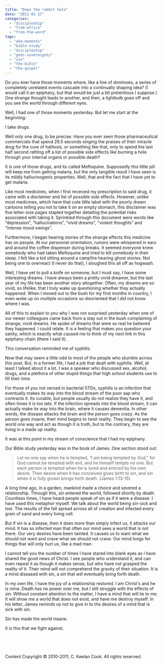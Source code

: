 ```yaml
---
title: "Down the rabbit hole"
date: "2011-01-17"
categories: 
  - "discipleship"
  - "from-africa"
  - "from-the-word"
tags: 
  - "aha-moments"
  - "bible-study"
  - "discipleship"
  - "gods-sovereignty"
  - "sin"
  - "the-bible"
  - "the-gospel"
---
```


Do you ever have those moments where, like a line of dominoes, a series of completely unrelated events cascade into a continually shaping idea? (I would call it an epiphany, but that would be just a bit pretentious I suppose.) One strange thought leads to another, and then, a lightbulb goes off and you see the world through different eyes. 

Well, I had one of those moments yesterday. But let me start at the beginning:

I take drugs.

Well only one drug, to be precise. Have you ever seen those pharmaceutical commercials that spend 29.5 seconds singing the praises of their miracle drug for the cure of halitosis, or something like that, only to spend the last half second rattling off a list of possible side effects like burning a hole through your internal organs or possible death?

It is one of those drugs, and its called Mefloquine. Supposedly this little pill will keep me from getting malaria, but the only tangible result I have seen is its mildly hallucinogenic properties. Well, that and the fact that I have yet to get malaria.

Like most medicines, when I first received my prescription to said drug, it came with a disclaimer and list of possible side effects. However, unlike most medicines, which have that cute little label with the poorly drawn cartoons telling you not to take it on an empty stomach, this disclaimer was five letter-size pages stapled together detailing the potential risks associated with taking it. Sprinkled through this document were words like “depression”, “hallucinations”, “vivid dreams”, “violent thoughts” and “intense mood swings”.

Furthermore, I began hearing stories of the strange effects this medicine has on people. At our personnel orientation, rumors were whispered in ears and around the coffee dispenser during breaks. It seemed everyone knew somebody who had taken Mefloquine and tried to kill somebody in their sleep. I felt like a kid sitting around a campfire hearing ghost stories. Not being one to overreact (I never do that), I sloughed this all off as hogwash. 

Well, I have yet to pull a knife on someone, but I must say, I have some interesting dreams. I have always been a pretty vivid dreamer, but the last year of my life has been another story altogether. Often, my dreams are so vivid, so lifelike, that I truly wake up questioning whether they actually happened. When I moved out to the bush for my first months in country, I even woke up on multiple occasions so disoriented that I did not know where I was.

All of this to explain to you why I was not surprised yesterday when one of our newer colleagues came back from a stay out in the bush complaining of strange, vivid dreams. He spoke of dreams that were so real he believed they happened. I could relate. It is a feeling that makes you question your sanity, which is exactly what caused me to think of my next link in this epiphany chain (there I said it).

This conversation reminded me of syphilis.

Now that may seem a little odd to most of the people who stumble across this post. But, in a former life, I had a job that dealt with syphilis. Well, at least I talked about it a lot. I was a speaker who discussed sex, alcohol, drugs, and a plethora of other stupid things that high school students use to fill their time.

For those of you not versed in bacterial STDs, syphilis is an infection that eventually makes its way into the blood stream of the poor sap who contracts it. Its curable, but people usually do not realize they have it, and often times it is too late. If the infection spreads into the blood stream, it can actually make its way into the brain, where it causes dementia. In other words, the disease attacks the brain and the person goes crazy. As the person goes insane, their mind begins to twist reality. They begin to see the world one way and act as though it is truth, but to the contrary, they are living in a made up reality.

It was at this point in my stream of conscience that I had my epiphany.

Our Bible study yesterday was in the book of James. One section stood out:

> Let no one say when he is tempted, “I am being tempted by God,” for God cannot be tempted with evil, and he himself tempts no one. But each person is tempted when he is lured and enticed by his own desire. Then desire when it has conceived gives birth to sin, and sin when it is fully grown brings forth death. (James 1:13-15) 

A long time ago, in a garden, mankind made a choice and severed a relationship. Through this, sin entered the world, followed shortly by death. Countless times, I have heard people speak of sin as if it were a disease. I have used this metaphor myself. We talk about the world being sin-sick and lost. The results of the fall spread across all of creation and infected every grain of sand and every living cell.

But if sin is a disease, then it does more than simply infect us, it attacks our mind. It has so infected man that often our mind sees a world that is not there. Our very desires have been tainted. It causes us to want what we should not want and crave what we should not crave. Our mind longs for things that will only hurt us, like a mad man.

I cannot tell you the number of times I have stared into blank eyes as I have shared the good news of Christ. I see people who understand it, and can even repeat it as though it makes sense, but who have not grasped the reality of it. Their mind will not comprehend the gravity of their situation. It is a mind diseased with sin, a sin that will eventually bring forth death.

In my own life, I have the joy of a relationship restored. I am Christ's and he is mine. Death has no power over me, but I still struggle with the effects of sin. Without constant attention to the matter, I have a mind that will lie to me. It will show me a world that does not exist, and have me destroy myself. In his letter, James reminds us not to give in to the desires of a mind that is sick with sin.

Sin has made the world insane.

It is this that we fight against.

 

 

Content Copyright © 2010-2011, C. Keelan Cook. All rights reserved.
